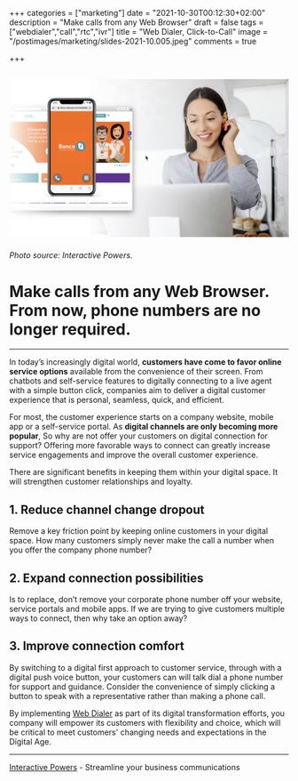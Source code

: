 +++
categories = ["marketing"]
date = "2021-10-30T00:12:30+02:00"
description = "Make calls from any Web Browser"
draft = false
tags = ["webdialer","call","rtc","ivr"]
title = "Web Dialer, Click-to-Call"
image = "/postimages/marketing/slides-2021-10.005.jpeg"
comments = true

+++

![Web Dialer](/postimages/marketing/slides-2021-10.005.jpeg)
-------
###### Photo source: Interactive Powers.

#	Make calls from any Web Browser. From now, phone numbers are no longer required.
---
In today’s increasingly digital world, **customers have come to favor online service options** available from the convenience of their screen. From chatbots and self-service features to digitally connecting to a live agent with a simple button click, companies aim to deliver a digital customer experience that is personal, seamless, quick, and efficient.

For most, the customer experience starts on a company website, mobile app or a self-service portal. As **digital channels are only becoming more popular**, So why are not offer your customers on digital connection for support? Offering more favorable ways to connect can greatly increase service engagements and improve the overall customer experience.

There are significant benefits in keeping them within your digital space. It will strengthen customer relationships and loyalty.

##	1. Reduce channel change dropout
Remove a key friction point by keeping online customers in your digital space. How many customers simply never make the call a number when you offer the company phone number?

##	2. Expand connection possibilities
Is to replace, don’t remove your corporate phone number off your website, service portals and mobile apps. If we are trying to give customers multiple ways to connect, then why take an option away?

##	3. Improve connection comfort
By switching to a digital first approach to customer service, through with a digital push voice button, your customers can will talk dial a phone number for support and guidance. Consider the convenience of simply clicking a button to speak with a representative rather than making a phone call.  

By implementing [Web Dialer](https://www.ivrpowers.com/portfolio/web-dialer/) as part of its digital transformation efforts, you company will empower its customers with flexibility and choice, which will be critical to meet customers' changing needs and expectations in the Digital Age.

---
[Interactive Powers](https://www.ivrpowers.com/) - Streamline your business communications
